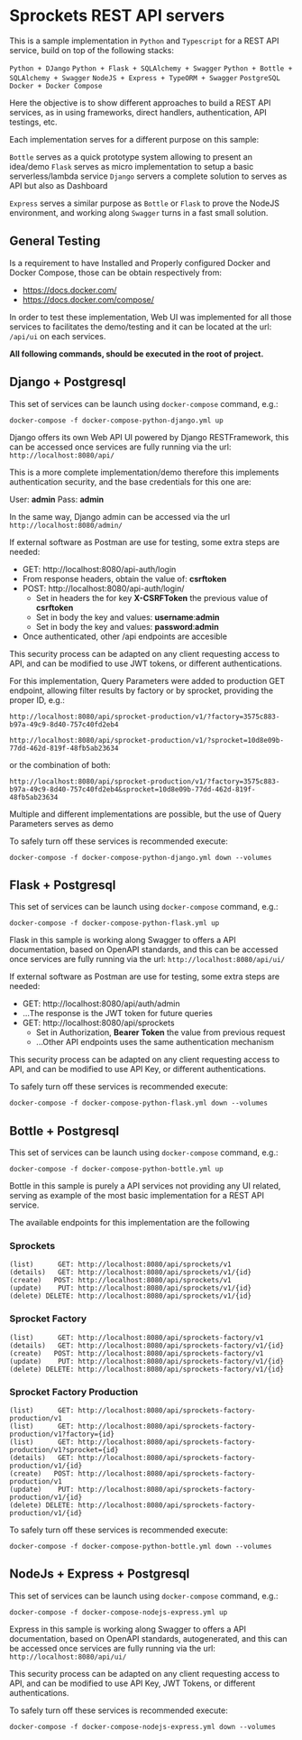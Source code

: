 # Sprockets REST API servers

This is a sample implementation in `Python` and `Typescript` for a REST API service,
build on top of the following stacks:

`Python + DJango`
`Python + Flask + SQLAlchemy + Swagger`
`Python + Bottle + SQLAlchemy + Swagger`
`NodeJS + Express + TypeORM + Swagger`
`PostgreSQL`
`Docker + Docker Compose`

Here the objective is to show different approaches to build a REST API services,
as in using frameworks, direct handlers, authentication, API testings, etc.

Each implementation serves for a different purpose on this sample:

`Bottle` serves as a quick prototype system allowing to present an idea/demo
`Flask` serves as micro implementation to setup a basic serverless/lambda service
`Django` servers a complete solution to serves as API but also as Dashboard

`Express` serves a similar purpose as `Bottle` or `Flask` to prove the NodeJS
environment, and working along `Swagger` turns in a fast small solution.

## General Testing

Is a requirement to have Installed and Properly configured Docker and Docker Compose,
those can be obtain respectively from:

- <https://docs.docker.com/>
- <https://docs.docker.com/compose/>

In order to test these implementation, Web UI was implemented for all those
services to facilitates the demo/testing and it can be located at the url: `/api/ui`
on each services.

**All following commands, should be executed in the root of project.**

## Django + Postgresql

This set of services can be launch using `docker-compose` command, e.g.:

```
docker-compose -f docker-compose-python-django.yml up
```

Django offers its own Web API UI powered by Django RESTFramework, this can be
accessed once services are fully running via the url: `http://localhost:8080/api/`

This is a more complete implementation/demo therefore this implements authentication
security, and the base credentials for this one are:

User: **admin**
Pass: **admin**

In the same way, Django admin can be accessed via the url `http://localhost:8080/admin/`

If external software as Postman are use for testing, some extra steps are needed:

- GET: http://localhost:8080/api-auth/login
- From response headers, obtain the value of: **csrftoken**
- POST: http://localhost:8080/api-auth/login/
  - Set in headers the for key **X-CSRFToken** the previous value of **csrftoken**
  - Set in body the key and values: **username**:**admin**
  - Set in body the key and values: **password**:**admin**
- Once authenticated, other /api endpoints are accesible

This security process can be adapted on any client requesting access to API, and
can be modified to use JWT tokens, or different authentications.

For this implementation, Query Parameters were added to production GET endpoint,
allowing filter results by factory or by sprocket, providing the proper ID, e.g.:

```
http://localhost:8080/api/sprocket-production/v1/?factory=3575c883-b97a-49c9-8d40-757c40fd2eb4
```
```
http://localhost:8080/api/sprocket-production/v1/?sprocket=10d8e09b-77dd-462d-819f-48fb5ab23634
```

or the combination of both:

```
http://localhost:8080/api/sprocket-production/v1/?factory=3575c883-b97a-49c9-8d40-757c40fd2eb4&sprocket=10d8e09b-77dd-462d-819f-48fb5ab23634
```

Multiple and different implementations are possible, but the use of Query Parameters
serves as demo

To safely turn off these services is recommended execute:
```
docker-compose -f docker-compose-python-django.yml down --volumes
```

## Flask + Postgresql

This set of services can be launch using `docker-compose` command, e.g.:

```
docker-compose -f docker-compose-python-flask.yml up
```

Flask in this sample is working along Swagger to offers a API documentation, based
on OpenAPI standards, and this can be accessed once services are fully running
via the url: `http://localhost:8080/api/ui/`

If external software as Postman are use for testing, some extra steps are needed:

- GET: http://localhost:8080/api/auth/admin
- ...The response is the JWT token for future queries
- GET: http://localhost:8080/api/sprockets
  - Set in Authorization, **Bearer Token** the value from previous request
  - ...Other API endpoints uses the same authentication mechanism

This security process can be adapted on any client requesting access to API, and
can be modified to use API Key, or different authentications.

To safely turn off these services is recommended execute:
```
docker-compose -f docker-compose-python-flask.yml down --volumes
```

## Bottle + Postgresql

This set of services can be launch using `docker-compose` command, e.g.:

```
docker-compose -f docker-compose-python-bottle.yml up
```

Bottle in this sample is purely a API services not providing any UI related,
serving as example of the most basic implementation for a REST API service.

The available endpoints for this implementation are the following

### Sprockets
```
(list)      GET: http://localhost:8080/api/sprockets/v1
(details)   GET: http://localhost:8080/api/sprockets/v1/{id}
(create)   POST: http://localhost:8080/api/sprockets/v1
(update)    PUT: http://localhost:8080/api/sprockets/v1/{id}
(delete) DELETE: http://localhost:8080/api/sprockets/v1/{id}
```

### Sprocket Factory
```
(list)      GET: http://localhost:8080/api/sprockets-factory/v1
(details)   GET: http://localhost:8080/api/sprockets-factory/v1/{id}
(create)   POST: http://localhost:8080/api/sprockets-factory/v1
(update)    PUT: http://localhost:8080/api/sprockets-factory/v1/{id}
(delete) DELETE: http://localhost:8080/api/sprockets-factory/v1/{id}
```

### Sprocket Factory Production
```
(list)      GET: http://localhost:8080/api/sprockets-factory-production/v1
(list)      GET: http://localhost:8080/api/sprockets-factory-production/v1?factory={id}
(list)      GET: http://localhost:8080/api/sprockets-factory-production/v1?sprocket={id}
(details)   GET: http://localhost:8080/api/sprockets-factory-production/v1/{id}
(create)   POST: http://localhost:8080/api/sprockets-factory-production/v1
(update)    PUT: http://localhost:8080/api/sprockets-factory-production/v1/{id}
(delete) DELETE: http://localhost:8080/api/sprockets-factory-production/v1/{id}
```

To safely turn off these services is recommended execute:
```
docker-compose -f docker-compose-python-bottle.yml down --volumes
```

## NodeJs + Express + Postgresql

This set of services can be launch using `docker-compose` command, e.g.:

```
docker-compose -f docker-compose-nodejs-express.yml up
```

Express in this sample is working along Swagger to offers a API documentation, based
on OpenAPI standards, autogenerated, and this can be accessed once services are fully running
via the url: `http://localhost:8080/api/ui/`

This security process can be adapted on any client requesting access to API, and
can be modified to use API Key, JWT Tokens, or different authentications.

To safely turn off these services is recommended execute:
```
docker-compose -f docker-compose-nodejs-express.yml down --volumes
```
